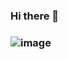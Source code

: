 ### Hi there 👋
### ![image](https://github.com/Vlad-Sidor/Vlad-Sidor/assets/52883583/5cc0101a-16b8-4a5b-8a84-604c34eb539b)

<!--
**Vlad-Sidor/Vlad-Sidor** is a ✨ _special_ ✨ repository because its `README.md` (this file) appears on your GitHub profile.

Here are some ideas to get you started:

- 🔭 I’m currently working on ...
- 🌱 I’m currently learning ...
- 👯 I’m looking to collaborate on ...
- 🤔 I’m looking for help with ...
- 💬 Ask me about ...
- 📫 How to reach me: ...
- 😄 Pronouns: ...
- ⚡ Fun fact: ...
-->
